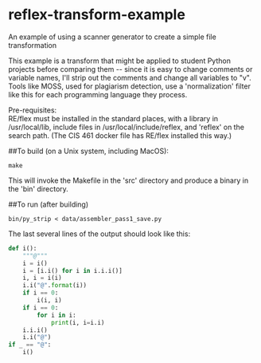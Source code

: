 # reflex-transform-example
An example of using a scanner generator to create a simple file transformation

This example is a transform that might be applied 
to student Python projects before comparing them -- 
since it is easy to change comments or variable names, 
I'll strip out the comments and change all variables 
to "v". Tools like MOSS, used for plagiarism detection, 
use a 'normalization' filter like this for each 
programming language they process. 

Pre-requisites:  
RE/flex must be installed in the standard places, 
with a library in /usr/local/lib, include files 
in /usr/local/include/reflex, and 'reflex' on the 
search path.  (The CIS 461 docker file has 
RE/flex installed this way.)

##To build 
(on a Unix system, including MacOS): 

`make`

This will invoke the Makefile in the 'src' directory
and produce a binary in the 'bin' directory. 

##To run
(after building)

`bin/py_strip < data/assembler_pass1_save.py` 

The last several lines of the output should look like this: 
```python
def i():
    """@"""
    i = i()
    i = [i.i() for i in i.i.i()]
    i, i = i(i)
    i.i("@".format(i))
    if i == 0:
        i(i, i)
    if i == 0:
        for i in i:
            print(i, i=i.i)
    i.i.i()
    i.i("@")
if _ == "@":
    i()

```




